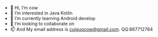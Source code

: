 - 👋 Hi, I’m cow
- 👀 I’m interested in Java Kotlin
- 🌱 I’m currently learning Android develop
- 💞️ I’m looking to collaborate on 
- 📫 And My email address is cuiguocow@gmail.com. QQ:867712764

<!---
GuoCuiCow/GuoCuiCow is a ✨ special ✨ repository because its `README.md` (this file) appears on your GitHub profile.
You can click the Preview link to take a look at your changes.
--->
